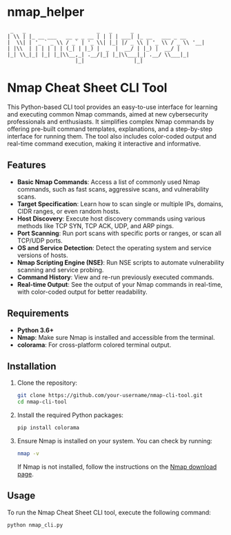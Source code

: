 # nmap_helper

     _   _                       _   _      _                 
    | \\ | |_ __ ___   __ _ _ __ | | | | ___| |_ __   ___ _ __ 
    |  \\| | '_ ` _ \\ / _` | '_ \\| |_| |/ _ \\ | '_ \\ / _ \\ '__|
    | |\\  | | | | | | (_| | |_) |  _  |  __/ | |_) |  __/ |   
    |_| \\_|_| |_| |_|\\__,_| .__/|_| |_|\\___|_| .__/ \\___|_|   
                          |_|                |_|              



# Nmap Cheat Sheet CLI Tool

This Python-based CLI tool provides an easy-to-use interface for learning and executing common Nmap commands, aimed at new cybersecurity professionals and enthusiasts. It simplifies complex Nmap commands by offering pre-built command templates, explanations, and a step-by-step interface for running them. The tool also includes color-coded output and real-time command execution, making it interactive and informative.

## Features

- **Basic Nmap Commands**: Access a list of commonly used Nmap commands, such as fast scans, aggressive scans, and vulnerability scans.
- **Target Specification**: Learn how to scan single or multiple IPs, domains, CIDR ranges, or even random hosts.
- **Host Discovery**: Execute host discovery commands using various methods like TCP SYN, TCP ACK, UDP, and ARP pings.
- **Port Scanning**: Run port scans with specific ports or ranges, or scan all TCP/UDP ports.
- **OS and Service Detection**: Detect the operating system and service versions of hosts.
- **Nmap Scripting Engine (NSE)**: Run NSE scripts to automate vulnerability scanning and service probing.
- **Command History**: View and re-run previously executed commands.
- **Real-time Output**: See the output of your Nmap commands in real-time, with color-coded output for better readability.

## Requirements

- **Python 3.6+**
- **Nmap**: Make sure Nmap is installed and accessible from the terminal.
- **colorama**: For cross-platform colored terminal output.

## Installation

1. Clone the repository:

    ```bash
    git clone https://github.com/your-username/nmap-cli-tool.git
    cd nmap-cli-tool
    ```

2. Install the required Python packages:

    ```bash
    pip install colorama
    ```

3. Ensure Nmap is installed on your system. You can check by running:

    ```bash
    nmap -v
    ```

    If Nmap is not installed, follow the instructions on the [Nmap download page](https://nmap.org/download.html).

## Usage

To run the Nmap Cheat Sheet CLI tool, execute the following command:

```bash
python nmap_cli.py
